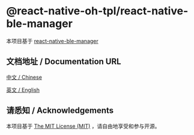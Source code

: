 # @react-native-oh-tpl/react-native-ble-manager

本项目基于 [react-native-ble-manager](https://github.com/innoveit/react-native-ble-manager)

## 文档地址 / Documentation URL

[中文 / Chinese](https://gitee.com/react-native-oh-library/usage-docs/blob/master/zh-cn/react-native-ble-manager.md)

[英文 / English](https://gitee.com/react-native-oh-library/usage-docs/blob/master/en/react-native-ble-manager.md)

## 请悉知 / Acknowledgements

本项目基于 [The MIT License (MIT)](https://github.com/innoveit/react-native-ble-manager/blob/master/LICENSE) ，请自由地享受和参与开源。

